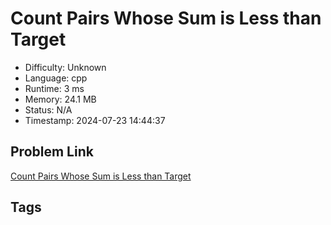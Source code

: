 # Count Pairs Whose Sum is Less than Target

- Difficulty: Unknown
- Language: cpp
- Runtime: 3 ms
- Memory: 24.1 MB
- Status: N/A
- Timestamp: 2024-07-23 14:44:37

## Problem Link
[Count Pairs Whose Sum is Less than Target](https://leetcode.com/problems/)

## Tags

